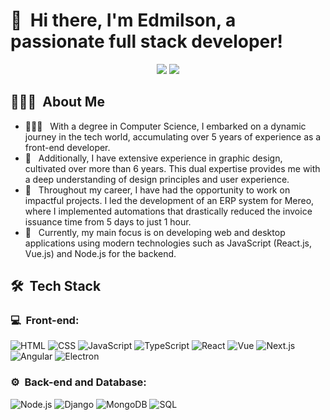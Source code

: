 <h1>👋 &nbsp;Hi there, I'm Edmilson, a passionate full stack developer!</h1>
<p align="center">
<a href="https://www.linkedin.com/in/edmilson-motta/"><img src="https://img.shields.io/badge/-Edmilson%20Motta-0077B5?style=flat-square&logo=Linkedin&logoColor=white"/></a>
<a href="mailto:edd.contato@gmail.com"><img src="https://img.shields.io/badge/-edd.contato@gmail.com-D14836?style=flat-square&logo=Gmail&logoColor=white"/></a>
</p>

<h2> 👨🏻‍💻 &nbsp;About Me </h2>

- 👨🏻‍💻 &nbsp; With a degree in Computer Science, I embarked on a dynamic journey in the tech world, accumulating over 5 years of experience as a front-end developer.
- 💚 &nbsp; Additionally, I have extensive experience in graphic design, cultivated over more than 6 years. This dual expertise provides me with a deep understanding of design principles and user experience.
- 🚀 &nbsp; Throughout my career, I have had the opportunity to work on impactful projects. I led the development of an ERP system for Mereo, where I implemented automations that drastically reduced the invoice issuance time from 5 days to just 1 hour.
- 💼 &nbsp; Currently, my main focus is on developing web and desktop applications using modern technologies such as JavaScript (React.js, Vue.js) and Node.js for the backend.

<h2> 🛠 &nbsp;Tech Stack</h2>
<h3>💻 &nbsp;Front-end:</h3>

![HTML](https://img.shields.io/badge/-HTML-333333?style=flat&logo=HTML5)
![CSS](https://img.shields.io/badge/-CSS-333333?style=flat&logo=CSS3&logoColor=1572B6)
![JavaScript](https://img.shields.io/badge/-JavaScript-333333?style=flat&logo=javascript)
![TypeScript](https://img.shields.io/badge/-TypeScript-333333?style=flat&logo=typescript&logoColor=2D79C7)
![React](https://img.shields.io/badge/-React-333333?style=flat&logo=react)
![Vue](https://img.shields.io/badge/-Vue-333333?style=flat&logo=vue.js)
![Next.js](https://img.shields.io/badge/-Next.js-333333?style=flat&logo=next.js)
![Angular](https://img.shields.io/badge/-Angular-333333?style=flat&logo=angular)
![Electron](https://img.shields.io/badge/-Electron-333333?style=flat&logo=electron)

<h3>⚙️ &nbsp;Back-end and Database:</h3>

![Node.js](https://img.shields.io/badge/-Node.js-333333?style=flat&logo=node.js)
![Django](https://img.shields.io/badge/-Django-333333?style=flat&logo=django&logoColor=092E20)
![MongoDB](https://img.shields.io/badge/-MongoDB-333333?style=flat&logo=mongodb)
![SQL](https://img.shields.io/badge/-SQL-333333?style=flat&logo=sqlite)


